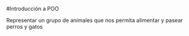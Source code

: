 #Introducción a POO

Representar un grupo de animales que nos permita alimentar y pasear perros y gatos